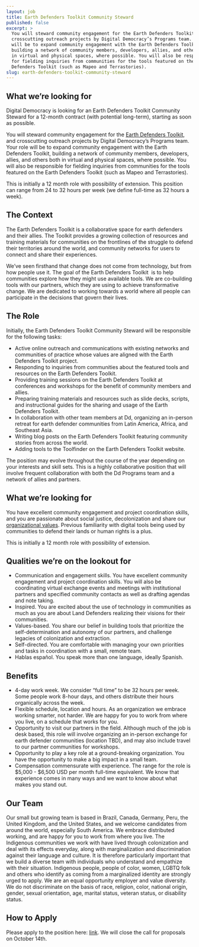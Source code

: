 ```yaml
---
layout: job
title: Earth Defenders Toolkit Community Steward
published: false
excerpt: >
  You will steward community engagement for the Earth Defenders Toolkit, and
  crosscutting outreach projects by Digital Democracy’s Programs team. Your role
  will be to expand community engagement with the Earth Defenders Toolkit,
  building a network of community members, developers, allies, and others both
  in virtual and physical spaces, where possible. You will also be responsible
  for fielding inquiries from communities for the tools featured on the Earth
  Defenders Toolkit (such as Mapeo and Terrastories).
slug: earth-defenders-toolkit-community-steward
---
```

## What we’re looking for

Digital Democracy is looking for an Earth Defenders Toolkit Community Steward for a 12-month contract (with potential long-term), starting as soon as possible. 

You will steward community engagement for the [Earth Defenders Toolkit](http://earthdefenderstoolkit.com/), and crosscutting outreach projects by Digital Democracy’s Programs team. Your role will be to expand community engagement with the Earth Defenders Toolkit, building a network of community members, developers, allies, and others both in virtual and physical spaces, where possible. You will also be responsible for fielding inquiries from communities for the tools featured on the Earth Defenders Toolkit (such as Mapeo and Terrastories).

This is initially a 12 month role with possibility of extension. This position can range from 24 to 32 hours per week (we define full-time as 32 hours a week). 

## The Context

The Earth Defenders Toolkit is a collaborative space for earth defenders and their allies. The Toolkit provides a growing collection of resources and training materials for communities on the frontlines of the struggle to defend their territories around the world, and community networks for users to connect and share their experiences.

We’ve seen firsthand that change does not come from technology, but from how people use it. The goal of the Earth Defenders Toolkit  is to help communities explore how they might use available tools. We are co-building tools with our partners, which they are using to achieve transformative change. We are dedicated to working towards a world where all people can participate in the decisions that govern their lives.

## The Role

Initially, the Earth Defenders Toolkit Community Steward will be responsible for the following tasks:

* Active online outreach and communications with existing networks and communities of practice whose values are aligned with the Earth Defenders Toolkit project.
* Responding to inquiries from communities about the featured tools and resources on the Earth Defenders Toolkit.
* Providing training sessions on the Earth Defenders Toolkit at conferences and workshops for the benefit of community members and allies.
* Preparing training materials and resources such as slide decks, scripts, and instructional guides for the sharing and usage of the Earth Defenders Toolkit.
* In collaboration with other team members at Dd, organizing an in-person retreat for earth defender communities from Latin America, Africa, and Southeast Asia.
* Writing blog posts on the Earth Defenders Toolkit featuring community stories from across the world.
* Adding tools to the Toolfinder on the Earth Defenders Toolkit website.

The position may evolve throughout the course of the year depending on your interests and skill sets. This is a highly collaborative position that will involve frequent collaboration with both the Dd Programs team and a network of allies and partners.

## What we’re looking for

You have excellent community engagement and project coordination skills, and you are passionate about social justice, decolonization and share our [organizational values](https://www.digital-democracy.org/values/). Previous familiarity with digital tools being used by communities to defend their lands or human rights is a plus.

This is initially a 12 month role with possibility of extension. 

## Qualities we’re on the lookout for

* Communication and engagement skills. You have excellent community engagement and project coordination skills. You will also be coordinating virtual exchange events and meetings with institutional partners and specified community contacts as well as drafting agendas and note taking.
* Inspired. You are excited about the use of technology in communities as much as you are about Land Defenders realizing their visions for their communities.
* Values-based. You share our belief in building tools that prioritize the self-determination and autonomy of our partners, and challenge legacies of colonization and extraction.
* Self-directed. You are comfortable with managing your own priorities and tasks in coordination with a small, remote team.
* Hablas español. You speak more than one language, ideally Spanish. 

## Benefits

* 4-day work week. We consider “full time” to be 32 hours per week. Some people work 8-hour days, and others distribute their hours organically across the week. 
* Flexible schedule, location and hours. As an organization we embrace working smarter, not harder. We are happy for you to work from where you live, on a schedule that works for you.
* Opportunity to visit our partners in the field. Although much of the job is desk based, this role will involve organizing an in-person exchange for earth defender communities (location TBD), and may also include travel to our partner communities for workshops.
* Opportunity to play a key role at a ground-breaking organization. You have the opportunity to make a big impact in a small team.
* Compensation commensurate with experience. The range for the role is $5,000 - $6,500 USD per month full-time equivalent. We know that experience comes in many ways and we want to know about what makes you stand out.

## Our Team

Our small but growing team is based in Brazil, Canada, Germany, Peru, the United Kingdom, and the United States, and we welcome candidates from around the world, especially South America. We embrace distributed working, and are happy for you to work from where you live. The Indigenous communities we work with have lived through colonization and deal with its effects everyday, along with marginalization and discrimination against their language and culture. It is therefore particularly important that we build a diverse team with individuals who understand and empathize with their situation. Indigenous people, people of color, women, LGBTQ folk and others who identify as coming from a marginalized identity are strongly urged to apply. We are an equal opportunity employer and value diversity. We do not discriminate on the basis of race, religion, color, national origin, gender, sexual orientation, age, marital status, veteran status, or disability status.

## How to Apply

P﻿lease apply to the position here: [link](https://apply.workable.com/digidem/j/DEEA5468F0/). We will close the call for proposals on October 14th.
